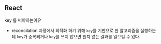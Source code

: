 ## React

key 를 써야하는이유

- reconcilation 과정에서 최적화 하기 위해 `key`를 기반으로 한 알고리즘을 실행하는데 `key`가 중복되거나 `key`를 쓰지 않으면 원치 않는 결과를 일으킬 수 있다.